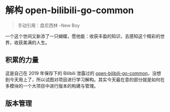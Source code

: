 # 解构 open-bilibili-go-common

>  手动引用：盘尼西林 -New Boy



一个这个世间又新添了一只蝴蝶，愿他能：收获丰盈的知识，去感知这个精彩的世界，收获美满的人生。



## 积累的力量

这是自己在 2019 年保存下的 Bilibili 泄露过的 [open-bilibili-go-common](https://gitee.com/felix9ia/open-bilibili-go-common.git)，没想到今天用上了，所以试图对项目进行学习解构。其实今天最在意的部分就是如何在多模块的一个大项目中进行版本的构建与管理。



## 版本管理

